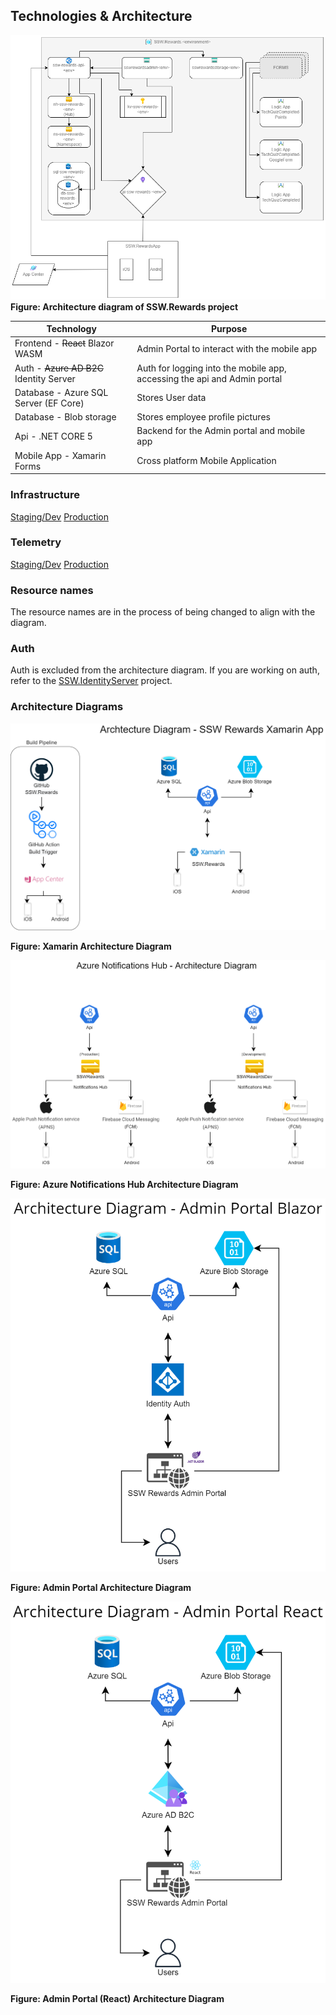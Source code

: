 ## Technologies & Architecture

![image.png](imgs/ssw-rewards-architecture-diagram.drawio.png)
**Figure: Architecture diagram of SSW.Rewards project**


| Technology                              | Purpose                                                                  |
| --------------------------------------- | ------------------------------------------------------------------------ |
| Frontend - ~~React~~ Blazor WASM        | Admin Portal to interact with the mobile app                             |
| Auth - ~~Azure AD B2C~~ Identity Server | Auth for logging into the mobile app, accessing the api and Admin portal |
| Database - Azure SQL Server (EF Core)   | Stores User data                                                         |
| Database - Blob storage                 | Stores employee profile pictures                                         |
| Api - .NET CORE 5                       | Backend for the Admin portal and mobile app                              |
| Mobile App - Xamarin Forms              | Cross platform Mobile Application                                        |

### Infrastructure
[Staging/Dev](https://portal.azure.com/#@sswcom.onmicrosoft.com/resource/subscriptions/b8b18dcf-d83b-47e2-9886-00c2e983629e/resourceGroups/SSW.Consulting.Dev/overview)
[Production](https://portal.azure.com/#@sswcom.onmicrosoft.com/resource/subscriptions/b8b18dcf-d83b-47e2-9886-00c2e983629e/resourceGroups/SSW.Consulting.Prod/overview)

### Telemetry
[Staging/Dev](https://portal.azure.com/#@sswcom.onmicrosoft.com/resource/subscriptions/b8b18dcf-d83b-47e2-9886-00c2e983629e/resourceGroups/SSW.Consulting.Dev/providers/microsoft.insights/components/sswconsulting-dev/overview)
[Production](https://portal.azure.com/#@sswcom.onmicrosoft.com/resource/subscriptions/b8b18dcf-d83b-47e2-9886-00c2e983629e/resourceGroups/SSW.Consulting.Prod/providers/Microsoft.Insights/components/sswconsulting-prod/overview)

### Resource names
The resource names are in the process of being changed to align with the diagram.

### Auth
Auth is excluded from the architecture diagram. If you are working on auth, refer to the [SSW.IdentityServer](https://github.com/SSWConsulting/SSW.IdentityServer) project.

### Architecture Diagrams 

![Xamarin Architecture](imgs/ssw-rewards-xamarin-architecture-diagram.drawio.png)

**Figure: Xamarin Architecture Diagram**

![Azure Notifications Hub Architecture](imgs/azure-notifications-hub-architecture-diagram.drawio.png)

**Figure: Azure Notifications Hub Architecture Diagram**

![Admin Portal (Blazor) Architecture](imgs/admin-portal-blazor-architecture-diagram.drawio.png)

**Figure: Admin Portal Architecture Diagram**

![Admin Portal (React) Architecture](imgs/admin-portal-react-architecture-diagram.drawio.png)

**Figure: Admin Portal (React) Architecture Diagram**